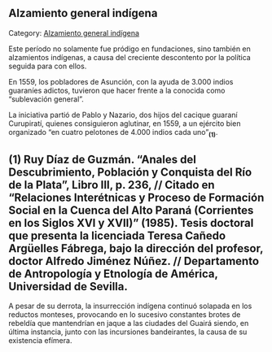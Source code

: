 ## Alzamiento general indígena

Category: [Alzamiento general indígena](http://descubrircorrientes.com.ar/2012/index.php/3201-historia-desde-el-origen-hasta-1814/tierra-argentina-1492-1588/periodo-de-expansion-de-asuncion/alzamiento-general-indigena)

Este período no solamente fue pródigo en fundaciones, sino también en alzamientos indígenas, a causa del creciente descontento por la política seguida para con ellos.

En 1559, los pobladores de Asunción, con la ayuda de 3.000 indios guaraníes adictos, tuvieron que hacer frente a la conocida como “sublevación general”.

La iniciativa partió de Pablo y Nazario, dos hijos del cacique guaraní Curupiratí, quienes consiguieron aglutinar, en 1559, a un ejército bien organizado “en cuatro pelotones de 4.000 indios cada uno”<sub><strong>(1)</strong></sub>.

## **(1)** Ruy Díaz de Guzmán. “Anales del Descubrimiento, Población y Conquista del Río de la Plata”, Libro III, p. 236, // Citado en “Relaciones Interétnicas y Proceso de Formación Social en la Cuenca del Alto Paraná (Corrientes en los Siglos XVI y XVII)” (1985). Tesis doctoral que presenta la licenciada Teresa Cañedo Argüelles Fábrega, bajo la dirección del profesor, doctor Alfredo Jiménez Núñez. // Departamento de Antropología y Etnología de América, Universidad de Sevilla.

A pesar de su derrota, la insurrección indígena continuó solapada en los reductos monteses, provocando en lo sucesivo constantes brotes de rebeldía que mantendrían en jaque a las ciudades del Guairá siendo, en última instancia, junto con las incursiones bandeirantes, la causa de su existencia efímera.